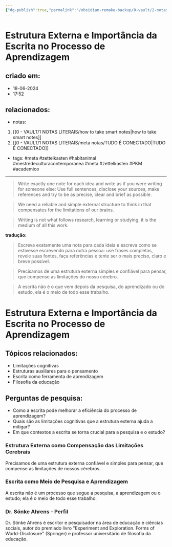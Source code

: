 ```yaml
---
{"dg-publish":true,"permalink":"/obsidian-remake-backup/0-vault/2-notas-permanentes/estrutura-externa-e-importancia-da-escrita-no-processo-de-aprendizagem/","tags":["meta","zettelkasten","habitanimal","mestredeculturacontemporanea","PKM","academico"],"dgHomeLink":true,"dgShowLocalGraph":true,"dgShowFileTree":true,"dgEnableSearch":true,"noteIcon":""}
---
```


# Estrutura Externa e Importância da Escrita no Processo de Aprendizagem

## criado em: 
- 18-06-2024
- 17:52
## relacionados:
- notas:
1. [[0 - VAULT/1 NOTAS LITERAIS/how to take smart notes\|how to take smart notes]]
2. [[0 - VAULT/1 NOTAS LITERAIS/meta notas/TUDO É CONECTADO\|TUDO É CONECTADO]]
- tags: #meta #zettelkasten #habitanimal #mestredeculturacontemporanea #meta #zettelkasten #PKM #academico
---
> Write exactly one note for each idea and write as if you were writing for someone else: Use full sentences, disclose your sources, make references and try to be as precise, clear and brief as possible.

> We need a reliable and simple external structure to think in that compensates for the limitations of our brains.

> Writing is not what follows research, learning or studying, it is the medium of all this work.

**tradução:**
 > Escreva exatamente uma nota para cada ideia e escreva como se estivesse escrevendo para outra pessoa: use frases completas, revele suas fontes, faça referências e tente ser o mais preciso, claro e breve possível.

> Precisamos de uma estrutura externa simples e confiável para pensar, que compense as limitações do nosso cérebro.

> A escrita não é o que vem depois da pesquisa, do aprendizado ou do estudo, ela é o meio de todo esse trabalho.

#  Estrutura Externa e Importância da Escrita no Processo de Aprendizagem

## Tópicos relacionados:
- Limitações cognitivas
- Estruturas auxiliares para o pensamento
- Escrita como ferramenta de aprendizagem
- Filosofia da educação

## Perguntas de pesquisa:
- Como a escrita pode melhorar a eficiência do processo de aprendizagem?
- Quais são as limitações cognitivas que a estrutura externa ajuda a mitigar?
- Em que contextos a escrita se torna crucial para a pesquisa e o estudo?

### Estrutura Externa como Compensação das Limitações Cerebrais
Precisamos de uma estrutura externa confiável e simples para pensar, que compense as limitações de nossos cérebros.

### Escrita como Meio de Pesquisa e Aprendizagem
A escrita não é um processo que segue a pesquisa, a aprendizagem ou o estudo; ela é o meio de todo esse trabalho. 

### Dr. Sönke Ahrens - Perfil
Dr. Sönke Ahrens é escritor e pesquisador na área de educação e ciências sociais, autor do premiado livro "Experiment and Exploration. Forms of World-Disclosure" (Springer) e professor universitário de filosofia da educação. 